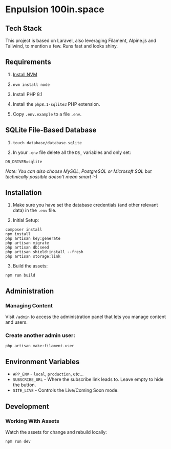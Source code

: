 # Enpulsion 100in.space

## Tech Stack

This project is based on Laravel, also leveraging Filament, Alpine.js and Tailwind, to mention a few.
Runs fast and looks shiny.

## Requirements

1. [Install NVM](https://github.com/nvm-sh/nvm#installing-and-updating)

2. `nvm install node`

3. Install PHP 8.1

4. Install the `php8.1-sqlite3` PHP extension.

5. Copy `.env.example` to a file `.env`.

## SQLite File-Based Database

1. `touch database/database.sqlite`

2. In your `.env` file delete all the `DB_` variables and only set:
```
DB_DRIVER=sqlite
```

*Note: You can also choose MySQL, PostgreSQL or Microsoft SQL but technically possible doesn't mean smart :-)*

## Installation

1. Make sure you have set the database credentials (and other relevant data) in the `.env` file.

2. Initial Setup:
```
composer install
npm install
php artisan key:generate
php artisan migrate
php artisan db:seed
php artisan shield:install --fresh
php artisan storage:link
```

3. Build the assets:
```
npm run build
```

## Administration

### Managing Content

Visit `/admin` to access the administration panel that lets you manage content and users.

### Create another admin user:
```
php artisan make:filament-user
```

## Environment Variables

- `APP_ENV` - `local`, `production`, etc...
- `SUBSCRIBE_URL` - Where the subscribe link leads to. Leave empty to hide the button.
- `SITE_LIVE` - Controls the Live/Coming Soon mode.

## Development

### Working With Assets

Watch the assets for change and rebuild locally:
```
npm run dev
```
